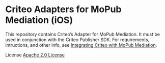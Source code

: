 # Criteo Adapters for MoPub Mediation (iOS)

This repository contains Criteo’s Adapter for MoPub Mediation. It must be used in conjunction with the Criteo Publisher SDK. For requirements, intructions, and other info, see [Integrating Criteo with MoPub Mediation](https://publisherdocs.criteotilt.com/sdk-ios/3.1/mopub-mediation/).

License
[Apache 2.0 License](http://www.apache.org/licenses/LICENSE-2.0.html)
